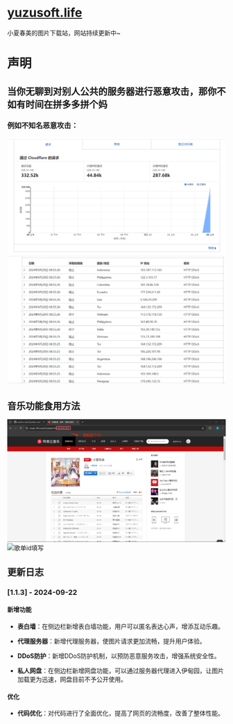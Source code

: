 # [yuzusoft.life](https://yuzusoft.life)
小夏春美的图片下载站，网站持续更新中~

# 声明

## 当你无聊到对别人公共的服务器进行恶意攻击，那你不如有时间在拼多多拼个妈

### 例如不知名恶意攻击：
                                                                           
![日志](https://github.com/yoshino-xiao7/tp/blob/main/img/ddos-cf2.png?raw=true)
![事件](https://github.com/yoshino-xiao7/tp/blob/main/img/ddos-cf3.png?raw=true)

## 音乐功能食用方法
![歌单id获取](https://github.com/yoshino-xiao7/tp/blob/main/img/wyyid.png?raw=true)
![歌单id填写](https://github.com/yoshino-xiao7/tp/blob/main/img/ydy.png?raw=true)

## 更新日志

### [1.1.3] - 2024-09-22

#### 新增功能

- **表白墙**：在侧边栏新增表白墙功能，用户可以匿名表达心声，增添互动乐趣。
  
- **代理服务器**：新增代理服务器，使图片请求更加流畅，提升用户体验。

- **DDoS防护**：新增DDoS防护机制，以预防恶意服务攻击，增强系统安全性。

- **私人网盘**：在侧边栏新增网盘功能，可以通过服务器代理进入伊甸园，让图片加载更为迅速，网盘目前不予公开使用。
#### 优化
- **代码优化**：对代码进行了全面优化，提高了网页的流畅度，改善了整体性能。

